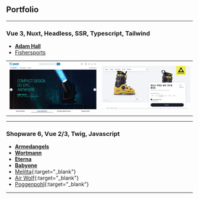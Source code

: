 ## Portfolio

---

### Vue 3, Nuxt, Headless, SSR, Typescript, Tailwind

- **[Adam Hall](/portfolio/projects/adamhall)**
- [Fishersports](/portfolio/projects/fishersports)

|                                       |                                           |
|---------------------------------------|-------------------------------------------|
| <img src="images/adamhall/home.png"/> | <img src="images/fishersports/home.png"/> |

---

### Shopware 6, Vue 2/3, Twig, Javascript

- **[Armedangels](/portfolio/projects/armedangels)**
- **[Wortmann](/portfolio/projects/wortmann)**
- **[Eterna](/portfolio/projects/eterna)**
- **[Babyone](/portfolio/projects/babyone)**
- [Melitta](https://www.melitta.de){:target="_blank"}
- [Air Wolf](https://www.air-wolf.de){:target="_blank"}
- [Poggenpohl](https://www.poggenpohl.com/de){:target="_blank"}

---
